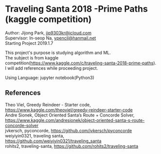 Traveling Santa 2018 -Prime Paths (kaggle competition)
=========================================

Author: Jijong Park, jjp9303kr@icloud.com  
Supervisor: In-seop Na, ypencil@hanmail.net  
Starting Project 2019.1.7

This project's purpose is studying algorithm and ML.  
The subject is from kaggle competition(https://www.kaggle.com/c/traveling-santa-2018-prime-paths).  
I will add references while proceeding project.

Using Language: jupyter notebook(Python3)

References  
-------------
Theo Viel, Greedy Reindeer - Starter code, https://www.kaggle.com/theoviel/greedy-reindeer-starter-code  
Andre Sionek, Object Oriented Santa’s Route + Concorde Solver, https://www.kaggle.com/andresionek/object-oriented-santa-s-route-concorde-solver  
jvkersch, pyconcorde, https://github.com/jvkersch/pyconcorde  
weiyiyin0321, traveling santa, https://github.com/weiyiyin0321/traveling_santa  
rohits2, traveling-santa, https://github.com/rohits2/traveling-santa  
